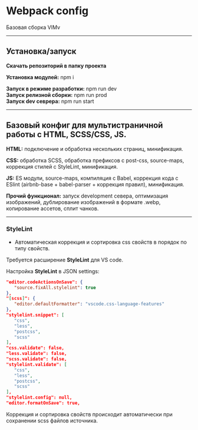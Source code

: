 # Webpack config
Базовая сборка
VIMv

---
## Установка/запуск
**Скачать репозиторий в папку проекта**

**Установка модулей:** npm i

**Запуск в режиме разработки:** npm run dev</br>
**Запуск релизной сборки:** npm run prod</br>
**Запуск dev севрера:** npm run start</br>

---
## Базовый конфиг для мультистраничной работы с HTML, SCSS/CSS, JS.

**HTML:** подключение и обработка нескольких страниц, минификация.

**CSS:** обработка SCSS, обработка префиксов с post-css, source-maps, коррекция стилей с StyleLint, минификация.

**JS:** ES модули, source-maps, компиляция с Babel, коррекция кода с ESlint (airbnb-base + babel-parser + коррекция правил), минификация.

**Прочий функционал:** запуск development севера, оптимизация изображений, дублирование изображений в формате .webp, копирование ассетов, сплит чанков.

---
### StyleLint
* Автоматическая коррекция и сортировка css свойств в порядок по типу свойств.

Требуется расширение **StyleLint** для VS code.

Настройка **StyleLint** в JSON settings:</br>
   ```JSON
   "editor.codeActionsOnSave": {
      "source.fixAll.stylelint": true
   },
   "[scss]": {
      "editor.defaultFormatter": "vscode.css-language-features"
   },
   "stylelint.snippet": [
      "css",
      "less",
      "postcss",
      "scss"
   ],
   "css.validate": false,
   "less.validate": false,
   "scss.validate": false,
   "stylelint.validate": [
      "css",
      "less",
      "postcss",
      "scss"
   ],
   "stylelint.config": null,
   "editor.formatOnSave": true,
   ```

Коррекция и сортировка свойств происходит автоматически при сохранении scss файлов источника.




